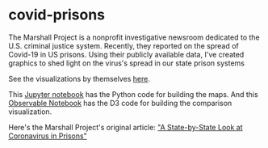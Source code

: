 # covid-prisons

The Marshall Project is a nonprofit investigative newsroom dedicated to the U.S. criminal justice system. Recently, they reported on the spread of Covid-19 in US prisons. Using their publicly available data, I've created graphics to shed light on the virus's spread in our state prison systems

See the visualizations by themselves [here](https://william-rice.github.io/covid-prisons/).

This [Jupyter notebook](http://nbviewer.jupyter.org/github/william-rice/covid-prisons/blob/main/map_viz.ipynb) has the Python code for building the maps. And this [Observable Notebook](https://observablehq.com/d/b7270f33fc7cf19c) has the D3 code for building the comparison visualization. 

Here's the Marshall Project's original article: ["A State-by-State Look at Coronavirus in Prisons"](https://www.themarshallproject.org/2020/05/01/a-state-by-state-look-at-coronavirus-in-prisons)
